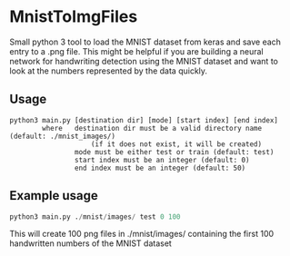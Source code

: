 # MnistToImgFiles
Small python 3 tool to load the MNIST dataset from keras and save each entry to a .png file.
This might be helpful if you are building a neural network for handwriting detection using the MNIST dataset and want to look at the numbers represented by the data quickly.

## Usage
```
python3 main.py [destination dir] [mode] [start index] [end index]
        where   destination dir must be a valid directory name (default: ./mnist_images/)
                    (if it does not exist, it will be created)
                mode must be either test or train (default: test)
                start index must be an integer (default: 0)
                end index must be an integer (default: 50)
```

## Example usage
```python
python3 main.py ./mnist/images/ test 0 100
```
This will create 100 png files in ./mnist/images/ containing the first 100 handwritten numbers of the MNIST dataset
